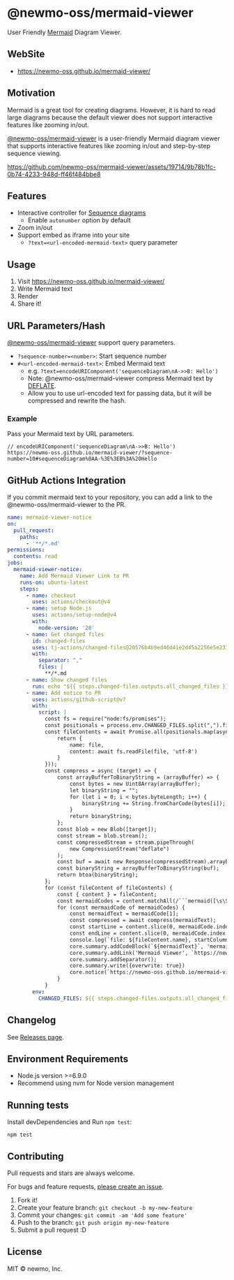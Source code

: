 # @newmo-oss/mermaid-viewer

User Friendly [Mermaid](https://mermaid.js.org/) Diagram Viewer.

## WebSite

- <https://newmo-oss.github.io/mermaid-viewer/>

## Motivation

Mermaid is a great tool for creating diagrams.
However, it is hard to read large diagrams because the default viewer does not support interactive features like zooming in/out.

[@newmo-oss/mermaid-viewer](https://newmo-oss.github.io/mermaid-viewer/) is a user-friendly Mermaid diagram viewer that supports interactive features like zooming in/out and step-by-step sequence viewing.

https://github.com/newmo-oss/mermaid-viewer/assets/19714/9b78b1fc-0b74-4233-948d-ff46f484bbe8

## Features

- Interactive controller for [Sequence diagrams](https://mermaid.js.org/syntax/sequenceDiagram.html)
  - Enable `autonumber` option by default
- Zoom in/out
- Support embed as iframe into your site
  - `?text=<url-encoded-mermaid-text>` query parameter

## Usage

1. Visit <https://newmo-oss.github.io/mermaid-viewer/>
2. Write Mermaid text
3. Render
4. Share it!

## URL Parameters/Hash

[@newmo-oss/mermaid-viewer](https://newmo-oss.github.io/mermaid-viewer/) support query parameters.

- `?sequence-number=<number>`: Start sequence number
- `#<url-encoded-mermaid-text>`: Embed Mermaid text
  - e.g. `?text=encodeURIComponent('sequenceDiagram\nA->>B: Hello')`
  - Note: @newmo-oss/mermaid-viewer compress Mermaid text by [DEFLATE](https://www.rfc-editor.org/rfc/rfc1951).
  - Allow you to use url-encoded text for passing data, but it will be compressed and rewrite the hash.

### Example

Pass your Mermaid text by URL parameters.

```
// encodeURIComponent('sequenceDiagram\nA->>B: Hello')
https://newmo-oss.github.io/mermaid-viewer/?sequence-number=10#sequenceDiagram%0AA-%3E%3EB%3A%20Hello
```

## GitHub Actions Integration

If you commit mermaid text to your repository, you can add a link to the @newmo-oss/mermaid-viewer to the PR.

```yaml
name: mermaid-viewer-notice
on:
  pull_request:
    paths:
      - '**/*.md'
permissions:
  contents: read
jobs:
  mermaid-viewer-notice:
    name: Add Mermaid Viewer Link to PR
    runs-on: ubuntu-latest
    steps:
      - name: checkout
        uses: actions/checkout@v4
      - name: setup Node.js
        uses: actions/setup-node@v4
        with:
          node-version: '20'
      - name: Get changed files
        id: changed-files
        uses: tj-actions/changed-files@20576b4b9ed46d41e2d45a2256e5e2316dde6834
        with:
          separator: ","
          files: |
            **/*.md
      - name: Show changed files
        run: echo "${{ steps.changed-files.outputs.all_changed_files }}"
      - name: Add notice to PR
        uses: actions/github-script@v7
        with:
          script: |
            const fs = require("node:fs/promises");
            const positionals = process.env.CHANGED_FILES.split(",").filter(Boolean);
            const fileContents = await Promise.all(positionals.map(async (file) => {
                return {
                    name: file,
                    content: await fs.readFile(file, 'utf-8')
                }
            }));
            const compress = async (target) => {
                const arrayBufferToBinaryString = (arrayBuffer) => {
                    const bytes = new Uint8Array(arrayBuffer);
                    let binaryString = "";
                    for (let i = 0; i < bytes.byteLength; i++) {
                        binaryString += String.fromCharCode(bytes[i]);
                    }
                    return binaryString;
                };
                const blob = new Blob([target]);
                const stream = blob.stream();
                const compressedStream = stream.pipeThrough(
                    new CompressionStream("deflate")
                );
                const buf = await new Response(compressedStream).arrayBuffer();
                const binaryString = arrayBufferToBinaryString(buf);
                return btoa(binaryString);
            };
            for (const fileContent of fileContents) {
                const { content } = fileContent;
                const mermaidCodes = content.matchAll(/```mermaid([\s\S]*?)```/g);
                for (const mermaidCode of mermaidCodes) {
                    const mermaidText = mermaidCode[1];
                    const compressed = await compress(mermaidText);
                    const startLine = content.slice(0, mermaidCode.index).split("\n").length;
                    const endLine = content.slice(0, mermaidCode.index + mermaidCode[0].length).split("\n").length;
                    console.log(`file: ${fileContent.name}, startColumn: ${mermaidCode.index}, endColumn: ${mermaidCode.index + mermaidCode[0].length}, startLine: ${startLine}, endLine: ${endLine}`);
                    core.summary.addCodeBlock(`${mermaidText}`, 'mermaid');
                    core.summary.addLink('Mermaid Viewer', `https://newmo-oss.github.io/mermaid-viewer/#${compressed}`);
                    core.summary.addSeparator();
                    core.summary.write({overwrite: true})
                    core.notice(`https://newmo-oss.github.io/mermaid-viewer/#${compressed}`, { title: "Mermaid Viewer", file: fileContent.name, startLine, endLine });
                }
            }
        env:
          CHANGED_FILES: ${{ steps.changed-files.outputs.all_changed_files }}
```


## Changelog

See [Releases page](https://github.com/newmo-oss/mermaid-viewer/releases).

## Environment Requirements
- Node.js version >=6.9.0
- Recommend using nvm for Node version management

## Running tests
Install devDependencies and Run `npm test`:

    npm test

## Contributing

Pull requests and stars are always welcome.

For bugs and feature requests, [please create an issue](https://github.com/newmo-oss/mermaid-viewer/issues).

1. Fork it!
2. Create your feature branch: `git checkout -b my-new-feature`
3. Commit your changes: `git commit -am 'Add some feature'`
4. Push to the branch: `git push origin my-new-feature`
5. Submit a pull request :D

## License

MIT © newmo, Inc.
